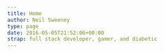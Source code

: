 ```yaml
---
title: Home
author: Neil Sweeney
type: page
date: 2016-05-05T21:52:06+00:00
strap: full stack developer, gamer, and diabetic
---
```

